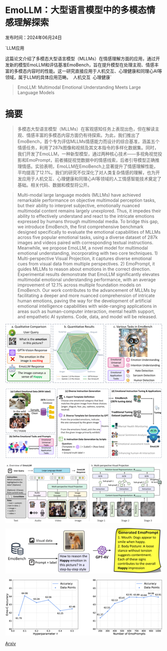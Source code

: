 # EmoLLM：大型语言模型中的多模态情感理解探索

发布时间：2024年06月24日

`LLM应用

这篇论文介绍了多模态大型语言模型（MLLMs）在情感理解方面的应用，通过开发新的模型EmoLLM和评估基准EmoBench，旨在提升模型在处理主观、情感丰富的多模态内容时的性能。这一研究直接应用于人机交互、心理健康和同理心AI等领域，属于LLM的具体应用范畴。` `人机交互` `心理健康`

> EmoLLM: Multimodal Emotional Understanding Meets Large Language Models

# 摘要

> 多模态大型语言模型（MLLMs）在客观感知任务上表现出色，但在解读主观、情感丰富的多模态内容方面仍有待探索。为此，我们推出了EmoBench，首个专为评估MLLMs情感能力而设计的综合基准，涵盖五个情感任务，利用了287k图像和视频及其文本指令的多样化数据集。同时，我们开发了EmoLLM，一种新型模型，通过两种核心技术——多视角视觉投影和EmoPrompt，前者捕捉视觉数据中的情感线索，后者引导模型正确推理情感。实验表明，EmoLLM在EmoBench上显著提升了情感理解性能，平均提高了12.1%。我们的研究不仅深化了对人类复杂情感的理解，也为开发应用于人机交互、心理健康和同理心AI等领域的人工情感智能技术奠定了基础。相关代码、数据和模型将公开。

> Multi-modal large language models (MLLMs) have achieved remarkable performance on objective multimodal perception tasks, but their ability to interpret subjective, emotionally nuanced multimodal content remains largely unexplored. Thus, it impedes their ability to effectively understand and react to the intricate emotions expressed by humans through multimodal media. To bridge this gap, we introduce EmoBench, the first comprehensive benchmark designed specifically to evaluate the emotional capabilities of MLLMs across five popular emotional tasks, using a diverse dataset of 287k images and videos paired with corresponding textual instructions. Meanwhile, we propose EmoLLM, a novel model for multimodal emotional understanding, incorporating with two core techniques. 1) Multi-perspective Visual Projection, it captures diverse emotional cues from visual data from multiple perspectives. 2) EmoPrompt, it guides MLLMs to reason about emotions in the correct direction. Experimental results demonstrate that EmoLLM significantly elevates multimodal emotional understanding performance, with an average improvement of 12.1% across multiple foundation models on EmoBench. Our work contributes to the advancement of MLLMs by facilitating a deeper and more nuanced comprehension of intricate human emotions, paving the way for the development of artificial emotional intelligence capabilities with wide-ranging applications in areas such as human-computer interaction, mental health support, and empathetic AI systems. Code, data, and model will be released.

![EmoLLM：大型语言模型中的多模态情感理解探索](../../../paper_images/2406.16442/x1.png)

![EmoLLM：大型语言模型中的多模态情感理解探索](../../../paper_images/2406.16442/x2.png)

![EmoLLM：大型语言模型中的多模态情感理解探索](../../../paper_images/2406.16442/x3.png)

![EmoLLM：大型语言模型中的多模态情感理解探索](../../../paper_images/2406.16442/x4.png)

![EmoLLM：大型语言模型中的多模态情感理解探索](../../../paper_images/2406.16442/x5.png)

[Arxiv](https://arxiv.org/abs/2406.16442)